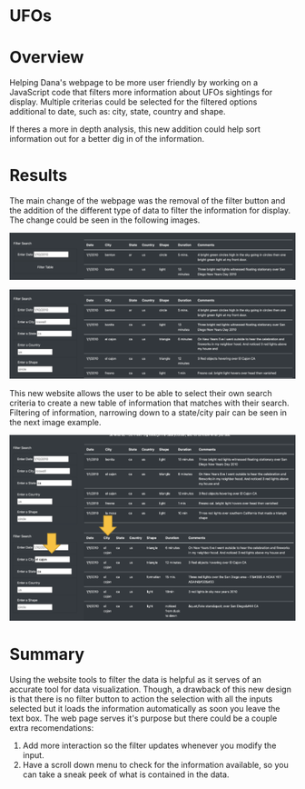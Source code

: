 # UFOs
# Overview
Helping Dana's webpage to be more user friendly by working on a JavaScript code that filters more information about UFOs sightings for display. Multiple criterias could be selected for the filtered options additional to date, such as: city, state, country and shape.

If theres a more in depth analysis, this new addition could help sort information out for a better dig in of the information.

# Results

The main change of the webpage was the removal of the filter button and the addition of the different type of data to filter the information for display. The change could be seen in the following images.

![filter_button.png](/Images/filter_button.png)

![nofilter_button.png](/Images/nofilter_button.png)

This new website allows the user to be able to select their own search criteria to create a new table of information that matches with their search. Filtering of information, narrowing down to a state/city pair can be seen in the next image example.

![filtered_data.png](/Images/filtered_data.png)
 
# Summary 

Using the website tools to filter the data is helpful as it serves of an accurate tool for data visualization. Though, a drawback of this new design is that there is no filter button to action the selection with all the inputs selected but it loads the information automatically as soon you leave the text box. The web page serves it's purpose but there could be a couple extra recomendations:

1. Add more interaction so the filter updates whenever you modify the input.
2. Have a scroll down menu to check for the information available, so you can take a sneak peek of what is contained in the data.

